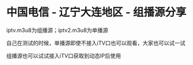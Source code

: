 # 中国电信 - 辽宁大连地区 - 组播源分享
iptv.m3u8为组播源；iptv2.m3u8为单播源

自己在测试的时候，单播源即使不接入iTV口也可以观看，大家也可以试一试

组播源也可以试试接入iTV口获取到动态IP后使用

